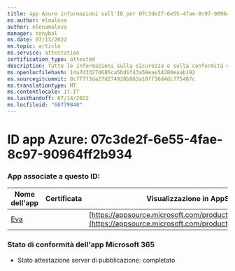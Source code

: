 ```yaml
---
title: app Azure informazioni sull'ID per 07c3de2f-6e55-4fae-8c97-90964ff2b934
ms.author: elmalova
author: elenamalova
manager: tonybal
ms.date: 07/13/2022
ms.topic: article
ms.service: attestation
certification_type: attested
description: Tutte le informazioni sulla sicurezza e sulla conformità disponibili per 07c3de2f-6e55-4fae-8c97-90964ff2b934.
ms.openlocfilehash: 1da7d3327d686ca5bd1f43a58eae54280eaab192
ms.sourcegitcommit: 0c7f7f3da27d274928b863a18ff16d4dc775487c
ms.translationtype: MT
ms.contentlocale: it-IT
ms.lasthandoff: 07/14/2022
ms.locfileid: "66779840"
---
```

# <a name="azure-app-id-07c3de2f-6e55-4fae-8c97-90964ff2b934"></a>ID app Azure: 07c3de2f-6e55-4fae-8c97-90964ff2b934


### <a name="apps-associated-with-this-id"></a>App associate a questo ID:
| **Nome dell'app** | **Certificata** | **Visualizzazione in AppSource** |
|--------------|---------------|-----------------------|
| [Eva](../forward/WA200004345.md) |  | [https://appsource.microsoft.com/product/office/WA200004345](https://appsource.microsoft.com/product/office/WA200004345) |

### <a name="microsoft-365-app-compliance-status"></a>Stato di conformità dell'app Microsoft 365
- Stato attestazione server di pubblicazione: completato
